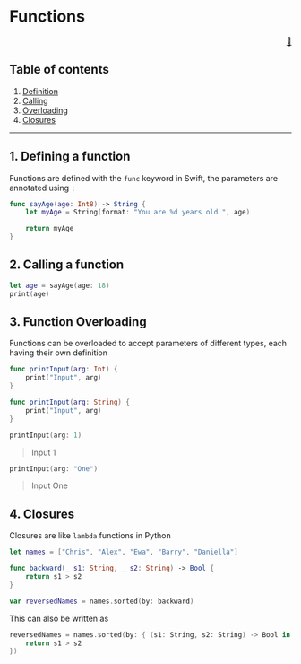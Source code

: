 # Functions

<div style="text-align: right"> <a href="javascript:history.back()">🏡</a>
</div>

## Table of contents

1. [Definition](#1-defining-a-function)
2. [Calling](#2-calling-a-function)
3. [Overloading](#3-function-overloading)
4. [Closures](#4-closures)

---

## 1. Defining a function

Functions are defined with the `func` keyword in Swift, the parameters are annotated using `:`

```swift
func sayAge(age: Int8) -> String {
    let myAge = String(format: "You are %d years old ", age)

    return myAge
}
```

## 2. Calling a function

```swift
let age = sayAge(age: 18)
print(age)
```

## 3. Function Overloading

Functions can be overloaded to accept parameters of different types, each having their own definition

```swift
func printInput(arg: Int) {
    print("Input", arg)
}

func printInput(arg: String) {
    print("Input", arg)
}
```

```swift
printInput(arg: 1)
```

> Input 1

```swift
printInput(arg: "One")
```

> Input One

## 4. Closures

Closures are like `lambda` functions in Python

```swift
let names = ["Chris", "Alex", "Ewa", "Barry", "Daniella"]
```

```swift
func backward(_ s1: String, _ s2: String) -> Bool {
    return s1 > s2
}
```

```swift
var reversedNames = names.sorted(by: backward)
```

This can also be written as

```swift
reversedNames = names.sorted(by: { (s1: String, s2: String) -> Bool in
    return s1 > s2
})
```